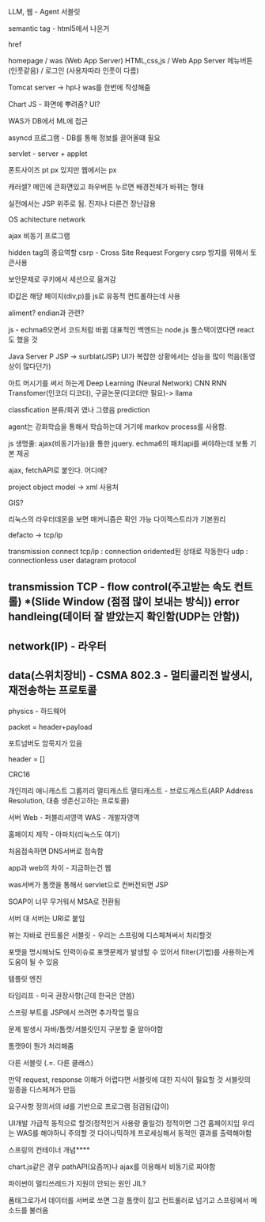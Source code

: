 LLM, 웹 - Agent
서블릿

semantic tag - html5에서 나온거

href

homepage / was (Web App Server)
HTML,css,js / Web App Server
메뉴버튼(인풋같음) / 로그인 (사용자따라 인풋이 다름)

Tomcat server -> hp나 was를 한번에 작성해줌

Chart JS - 화면에 뿌려줌? UI?

WAS가 DB에서 ML에 접근

asyncd 프로그램 - DB를 통해 정보를 끌어올떄 필요

servlet - server + applet

폰트사이즈 pt px 있지만 웹에서는 px

캐러셀? 메인에 큰화면있고 좌우버튼 누르면 배경전체가 바뀌는 형태

실전에서는 JSP 위주로 됨. 진저나 다른건 장난감용

OS achitecture network

ajax 비동기 프로그램

hidden tag의 중요역할
csrp - Cross Site Request Forgery
csrp 방지를 위해서 토큰사용

보안문제로 쿠키에서 세션으로 옮겨감

ID값은 해당 페이지(div,p)를 js로 유동적 컨트롤하는데 사용

aliment? endian과 관련?

js - echma6오면서 코드처럼 바뀜
대표적인 백엔드는 node.js
풀스택이였다면 react도 했을 것

Java Server P
JSP -> surblat(JSP)
UI가 복잡한 상황에서는 성능을 많이 먹음(동영상이 많다던가)

아트 머시기를 써서 하는게 Deep Learning (Neural Network)
CNN RNN Transfomer(인코더 디코더), 구글논문(디코더만 필요)-> llama

classfication
분류/회귀 였나 그랬음
prediction

agent는 강화학습을 통해서 학습하는데 거기에 markov process를 사용함.

js 생명줄: ajax(비동기가능)을 통한 jquery. echma6의 패치api를 써야하는데 보통 기본 제공

ajax, fetchAPI로 붙인다. 어디에?

project object model -> xml 사용처

GIS?

리눅스의 라우터데몬을 보면 매커니즘은 확인 가능
다이젝스트라가 기본원리

defacto -> tcp/ip

transmission connect
tcp/ip : connection oridented된 상태로 작동한다
udp : connectionless
user datagram protocol

transmission
TCP - flow control(주고받는 속도 컨트롤) *(Slide Window (점점 많이 보내는 방식))
       error handleing(데이터 잘 받았는지 확인함(UDP는 안함))
-------------------------
network(IP) - 라우터
---------------------------
data(스위치장비) - CSMA 802.3 - 멀티콜리전 발생시, 재전송하는 프로토콜
-------------------------
physics - 하드웨어

packet = header+payload

포트넘버도 암묵지가 있음

header = []

CRC16 

개인끼리 애니캐스트
그룹끼리 멀티캐스트
멀티캐스트 - 브로드캐스트(ARP Address Resolution, 대충 생존신고하는 프로토콜)

서버
Web - 퍼블리셔영역
WAS - 개발자영역

홈페이지 제작 - 아파치(리눅스도 여기)

처음접속하면 DNS서버로 접속함

app과 web의 차이 - 지금하는건 웹

was서버가 톰캣을 통해서 servlet으로 컨버전되면 JSP

SOAP이 너무 무거워서 MSA로 전환됨

서버 대 서버는 URI로 붙임

뷰는 자바로
컨트롤은 서블릿 - 우리는 스프링에 디스페쳐써서 처리할것

포맷을 명시해놔도 인력이슈로 포맷문제가 발생할 수 있어서 filter(기법)를 사용하는게 도움이 될 수 있음

템플릿 엔진

타임리프 - 미국 권장사항(근데 한국은 안씀)

스프링 부트를 JSP에서 쓰려면 추가작업 필요

문제 발생시 자바/톰캣/서블릿인지 구분할 줄 알아야함

톰캣9이 뭔가 처리해줌

다른 서블릿 (.=. 다른 클래스)

만약 request, response 이해가 어렵다면 서블릿에 대한 지식이 필요할 것
서블릿의 일종을 디스페쳐가 만듬

요구사항 정의서의 id를 기반으로 프로그램 점검됨(갑이)

UI개발 가급적 동적으로 할것(정적인거 사용량 줄일것)
정적이면 그건 홈페이지임
우리는 WAS를 해야하니 주의할 것
다이나믹하게 프로세싱해서 동적인 결과를 출력해야함

스프링의 컨테이너 개념****

chart.js같은 경우 pathAPI(요즘꺼)나 ajax를 이용해서 비동기로 짜야함

파이썬이 멀티쓰레드가 지원이 안되는 원인 JIL?

폼태그로가서 데이터를 서버로 쏘면 그걸 톰캣이 잡고 컨트롤러로 넘기고 스프링에서 메소드를 불러옴